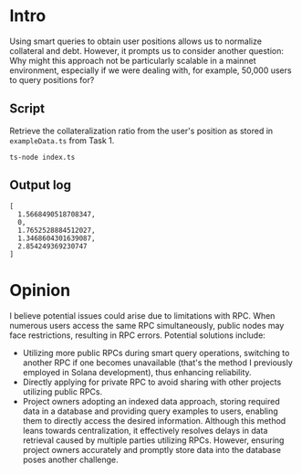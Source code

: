 # Intro
Using smart queries to obtain user positions allows us to normalize collateral and debt. However, it prompts us to consider another question: Why might this approach not be particularly scalable in a mainnet environment, especially if we were dealing with, for example, 50,000 users to query positions for?

## Script
Retrieve the collateralization ratio from the user's position as stored in `exampleData.ts` from Task 1.
```
ts-node index.ts
```

## Output log

```
[
  1.5668490518708347,
  0,
  1.7652528884512027,
  1.3468604301639087,
  2.854249369230747
]
```

# Opinion
I believe potential issues could arise due to limitations with RPC. When numerous users access the same RPC simultaneously, public nodes may face restrictions, resulting in RPC errors. Potential solutions include:

- Utilizing more public RPCs during smart query operations, switching to another RPC if one becomes unavailable (that's the method I previously employed in Solana development), thus enhancing reliability.
- Directly applying for private RPC to avoid sharing with other projects utilizing public RPCs.
- Project owners adopting an indexed data approach, storing required data in a database and providing query examples to users, enabling them to directly access the desired information. Although this method leans towards centralization, it effectively resolves delays in data retrieval caused by multiple parties utilizing RPCs. However, ensuring project owners accurately and promptly store data into the database poses another challenge.